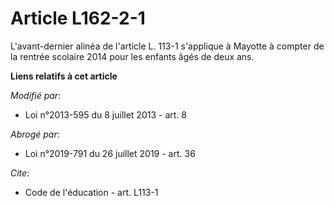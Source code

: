 # Article L162-2-1

L'avant-dernier alinéa de l'article L. 113-1 s'applique à Mayotte à compter de la rentrée scolaire 2014 pour les enfants âgés
de deux ans.

**Liens relatifs à cet article**

_Modifié par_:

  - Loi n°2013-595 du 8 juillet 2013 - art. 8

_Abrogé par_:

  - Loi n°2019-791 du 26 juillet 2019 - art. 36

_Cite_:

  - Code de l'éducation - art. L113-1
